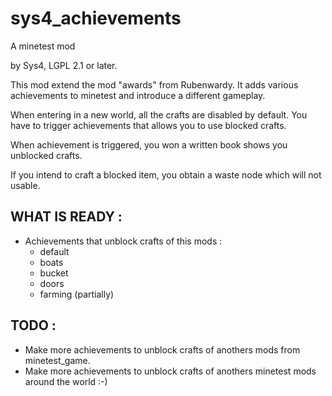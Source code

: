 # sys4_achievements
A minetest mod

by Sys4, LGPL 2.1 or later.

This mod extend the mod "awards" from Rubenwardy.
It adds various achievements to minetest and introduce a different gameplay.

When entering in a new world, all the crafts are disabled by default. You have to trigger achievements that allows you to use blocked crafts.

When achievement is triggered, you won a written book shows you unblocked crafts.

If you intend to craft a blocked item, you obtain a waste node which will not usable.

WHAT IS READY :
---------------

- Achievements that unblock crafts of this mods :
  - default
  - boats
  - bucket
  - doors
  - farming (partially)

TODO :
------

- Make more achievements to unblock crafts of anothers mods from minetest_game.
- Make more achievements to unblock crafts of anothers minetest mods around the world :-)
